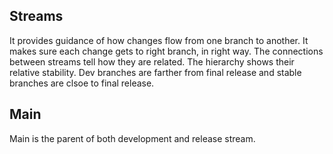 ## Streams

It provides guidance of how changes flow from one branch to another. It makes sure each change gets
to right branch, in right way. The connections between streams tell how they are related. The
hierarchy shows their relative stability. Dev branches are farther from final release and stable
branches are clsoe to final release. 

## Main

Main is the parent of both development and release stream.



